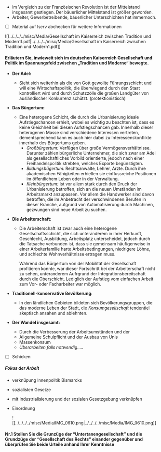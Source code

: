 - Im Vergleich zu der Französischen Revolution ist der Mittelstand insgesamt gestiegen. Der bäuerlicher Mittelstand ist größer geworden.
- Arbeiter, Gewerbetreibende, bäuerlicher Unterschichten hat immernoch. 

- [ ] Material auf Iserv abchecken für weitere Informationen

![[../../../../misc/Media/Gesellschaft im Kaiserreich zwischen Tradition und Modern1.pdf|../../../../misc/Media/Gesellschaft im Kaiserreich zwischen Tradition und Modern1.pdf]]


#### Erläutern Sie, inwieweit sich im deutschen Kaiserreich Gesellschaft und Politik im Spannungsfeld zwischen „Tradition und Moderne“ bewegte.


- **Der Adel:** 
	- Sieht sich weiterhin als die von Gott gewollte Führungsschicht und will eine Wirtschaftspolitik, die überwiegend durch den Staat kontrolliert wird und durch Schutzzölle die großen Landgüter von ausländischer Konkurrenz schützt. (protektionistisch)
- **Das Bürgertum:** 
	- Eine heterogene Schicht, die durch die Urbanisierung ideale Aufstiegschancen erhielt, wobei es wichtig zu beachten ist, dass es keine Gleichheit bei diesen Aufstiegschancen gab. Innerhalb dieser heterogenen Masse sind verschiedene Interessen vertreten, dementsprechend kann es auch hier dabei zu Interessenskonflikte innerhalb des Bürgertums geben.
		- *Großbürgertum:*  Verfügen über große Vermögensverhältnisse. Darunter zählen bürgerliche Unternehmer, die sich zwar am Adel als gesellschaftliches Vorbild orientierte, jedoch nach einer Freihandelspolitik strebten, welches Exporte begünstigten.
		- *Bildungsbügertum:* Rechtsanwälte, Lehrer, Ärzte. Durch ihre akademischen Fähigkeiten erhielten sie einflussreiche Positionen im öffentlichem Leben oder in der Verwaltung.
		- *Kleinbürgertum:* Ist vor allem stark durch den Druck der Urbanisierung betroffen, sich an die neuen Umständen im Arbeitsmarkt anzupassen. Vor allem die Handwerker sind davon betroffen, die im Anbetracht der verschwindenen Berufen in dieser Branche, aufgrund von Automatisierung  durch Machinen, gezwungen sind neue Arbeit zu suchen.

- **Die Arbeiterschaft:**
	- Die Arbeiterschaft ist zwar auch eine heterogene Gesellschaftsschicht, die sich unteranderem in ihrer Herkunft, Geschlecht, Ausbildung, Arbeitsplatz unterscheidet, jedoch durch die Tatsache verbunden ist, dass sie gemeinsam häufigerweise in einer Arbeiterfamilie harte Arbeitsbedingungen, niedrigere Löhne, und schlechte Wohnverhältnisse ertragen muss. 
	  
	  Während das Bürgertum von der Mobilität der Gesellschaft profitieren konnte, war dieser Fortschritt bei der Arbeiterschaft nicht zu sehen, unteranderem Aufrgrund der Integrationsbereitschaft durch die Oberschicht. Lediglich der Aufstieg vom einfachen Arbeit zum Vor- oder Facharbeiter war möglich.
	  
- **Traditionell-konservative Bevölkerung:**
	- In den ländlichen Gebieten bildeten sich Bevölkerungsgruppen, die das moderne Leben der Stadt, die *Konsumgesellschaft* tendentiel skeptisch ansahen und ablehnten.
	  
- **Der Wandel insgesamt:**
	- Durch die Verbesserung der Arbeitsumständen und der 
	- Allgemeine Schulpflicht und der Ausbau von Unis
	- Massenkonsum 
	- *Überarbeiten falls notwendig…..*


- [ ] Schicken 


##### Fokus der Arbeit 
- verknüpung Innenpolitik Bismarcks
- sozialisten Gesetze
- mit Industrialisierung und der sozialen Gesetzgebung verknüpfen
- Einordnung
  
  
  
  ![[../../../../misc/Media/IMG_0610.png|../../../../misc/Media/IMG_0610.png]]

#### Nr.1 Stellen Sie die Grunzüge der “Untertanengesellschaft” und die Grundzüge der “Gesellschaft des Rechts” einander gegenüber und überprüfen Sie beide Urteile anhand Ihrer Kenntnisse
